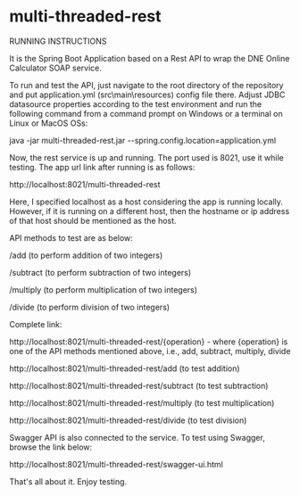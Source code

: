 # multi-threaded-rest

RUNNING INSTRUCTIONS

It is the Spring Boot Application based on a Rest API to wrap the DNE Online Calculator SOAP service.

To run and test the API, just navigate to the root directory of the repository and put application.yml (src\main\resources) config file there. Adjust JDBC datasource properties according to the test environment and run the following command from a command prompt on Windows or a terminal on Linux or MacOS OSs:

java -jar multi-threaded-rest.jar --spring.config.location=application.yml

Now, the rest service is up and running. The port used is 8021, use it while testing. The app url link after running is as follows:

http://localhost:8021/multi-threaded-rest

Here, I specified localhost as a host considering the app is running locally. However, if it is running on a different host, then the hostname or ip address of that host should be mentioned as the host.


API methods to test are as below:

/add      (to perform addition of two integers)

/subtract (to perform subtraction of two integers)

/multiply (to perform multiplication of two integers)

/divide   (to perform division of two integers)


Complete link:

http://localhost:8021/multi-threaded-rest/{operation} - where {operation} is one of the API methods mentioned above, i.e., add, subtract, multiply, divide

http://localhost:8021/multi-threaded-rest/add       (to test addition)

http://localhost:8021/multi-threaded-rest/subtract  (to test subtraction)

http://localhost:8021/multi-threaded-rest/multiply  (to test multiplication)

http://localhost:8021/multi-threaded-rest/divide    (to test division)

Swagger API is also connected to the service. To test using Swagger, browse the link below:

http://localhost:8021/multi-threaded-rest/swagger-ui.html

That's all about it. Enjoy testing.
